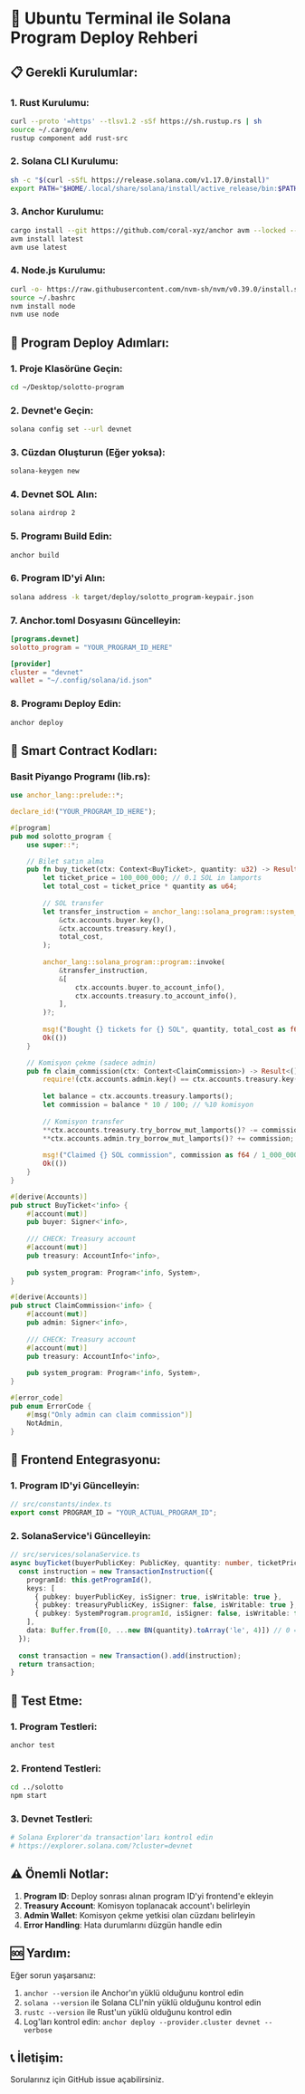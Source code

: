 # 🐧 Ubuntu Terminal ile Solana Program Deploy Rehberi

## 📋 **Gerekli Kurulumlar:**

### **1. Rust Kurulumu:**
```bash
curl --proto '=https' --tlsv1.2 -sSf https://sh.rustup.rs | sh
source ~/.cargo/env
rustup component add rust-src
```

### **2. Solana CLI Kurulumu:**
```bash
sh -c "$(curl -sSfL https://release.solana.com/v1.17.0/install)"
export PATH="$HOME/.local/share/solana/install/active_release/bin:$PATH"
```

### **3. Anchor Kurulumu:**
```bash
cargo install --git https://github.com/coral-xyz/anchor avm --locked --force
avm install latest
avm use latest
```

### **4. Node.js Kurulumu:**
```bash
curl -o- https://raw.githubusercontent.com/nvm-sh/nvm/v0.39.0/install.sh | bash
source ~/.bashrc
nvm install node
nvm use node
```

## 🎯 **Program Deploy Adımları:**

### **1. Proje Klasörüne Geçin:**
```bash
cd ~/Desktop/solotto-program
```

### **2. Devnet'e Geçin:**
```bash
solana config set --url devnet
```

### **3. Cüzdan Oluşturun (Eğer yoksa):**
```bash
solana-keygen new
```

### **4. Devnet SOL Alın:**
```bash
solana airdrop 2
```

### **5. Programı Build Edin:**
```bash
anchor build
```

### **6. Program ID'yi Alın:**
```bash
solana address -k target/deploy/solotto_program-keypair.json
```

### **7. Anchor.toml Dosyasını Güncelleyin:**
```toml
[programs.devnet]
solotto_program = "YOUR_PROGRAM_ID_HERE"

[provider]
cluster = "devnet"
wallet = "~/.config/solana/id.json"
```

### **8. Programı Deploy Edin:**
```bash
anchor deploy
```

## 🔧 **Smart Contract Kodları:**

### **Basit Piyango Programı (lib.rs):**
```rust
use anchor_lang::prelude::*;

declare_id!("YOUR_PROGRAM_ID_HERE");

#[program]
pub mod solotto_program {
    use super::*;

    // Bilet satın alma
    pub fn buy_ticket(ctx: Context<BuyTicket>, quantity: u32) -> Result<()> {
        let ticket_price = 100_000_000; // 0.1 SOL in lamports
        let total_cost = ticket_price * quantity as u64;
        
        // SOL transfer
        let transfer_instruction = anchor_lang::solana_program::system_instruction::transfer(
            &ctx.accounts.buyer.key(),
            &ctx.accounts.treasury.key(),
            total_cost,
        );
        
        anchor_lang::solana_program::program::invoke(
            &transfer_instruction,
            &[
                ctx.accounts.buyer.to_account_info(),
                ctx.accounts.treasury.to_account_info(),
            ],
        )?;
        
        msg!("Bought {} tickets for {} SOL", quantity, total_cost as f64 / 1_000_000_000.0);
        Ok(())
    }

    // Komisyon çekme (sadece admin)
    pub fn claim_commission(ctx: Context<ClaimCommission>) -> Result<()> {
        require!(ctx.accounts.admin.key() == ctx.accounts.treasury.key(), ErrorCode::NotAdmin);
        
        let balance = ctx.accounts.treasury.lamports();
        let commission = balance * 10 / 100; // %10 komisyon
        
        // Komisyon transfer
        **ctx.accounts.treasury.try_borrow_mut_lamports()? -= commission;
        **ctx.accounts.admin.try_borrow_mut_lamports()? += commission;
        
        msg!("Claimed {} SOL commission", commission as f64 / 1_000_000_000.0);
        Ok(())
    }
}

#[derive(Accounts)]
pub struct BuyTicket<'info> {
    #[account(mut)]
    pub buyer: Signer<'info>,
    
    /// CHECK: Treasury account
    #[account(mut)]
    pub treasury: AccountInfo<'info>,
    
    pub system_program: Program<'info, System>,
}

#[derive(Accounts)]
pub struct ClaimCommission<'info> {
    #[account(mut)]
    pub admin: Signer<'info>,
    
    /// CHECK: Treasury account
    #[account(mut)]
    pub treasury: AccountInfo<'info>,
    
    pub system_program: Program<'info, System>,
}

#[error_code]
pub enum ErrorCode {
    #[msg("Only admin can claim commission")]
    NotAdmin,
}
```

## 🔗 **Frontend Entegrasyonu:**

### **1. Program ID'yi Güncelleyin:**
```typescript
// src/constants/index.ts
export const PROGRAM_ID = "YOUR_ACTUAL_PROGRAM_ID";
```

### **2. SolanaService'i Güncelleyin:**
```typescript
// src/services/solanaService.ts
async buyTicket(buyerPublicKey: PublicKey, quantity: number, ticketPrice: number): Promise<Transaction> {
  const instruction = new TransactionInstruction({
    programId: this.getProgramId(),
    keys: [
      { pubkey: buyerPublicKey, isSigner: true, isWritable: true },
      { pubkey: treasuryPublicKey, isSigner: false, isWritable: true },
      { pubkey: SystemProgram.programId, isSigner: false, isWritable: false },
    ],
    data: Buffer.from([0, ...new BN(quantity).toArray('le', 4)]) // 0 = buy_ticket instruction
  });
  
  const transaction = new Transaction().add(instruction);
  return transaction;
}
```

## 🧪 **Test Etme:**

### **1. Program Testleri:**
```bash
anchor test
```

### **2. Frontend Testleri:**
```bash
cd ../solotto
npm start
```

### **3. Devnet Testleri:**
```bash
# Solana Explorer'da transaction'ları kontrol edin
# https://explorer.solana.com/?cluster=devnet
```

## ⚠️ **Önemli Notlar:**

1. **Program ID**: Deploy sonrası alınan program ID'yi frontend'e ekleyin
2. **Treasury Account**: Komisyon toplanacak account'ı belirleyin
3. **Admin Wallet**: Komisyon çekme yetkisi olan cüzdanı belirleyin
4. **Error Handling**: Hata durumlarını düzgün handle edin

## 🆘 **Yardım:**

Eğer sorun yaşarsanız:
1. `anchor --version` ile Anchor'ın yüklü olduğunu kontrol edin
2. `solana --version` ile Solana CLI'nin yüklü olduğunu kontrol edin
3. `rustc --version` ile Rust'un yüklü olduğunu kontrol edin
4. Log'ları kontrol edin: `anchor deploy --provider.cluster devnet --verbose`

## 📞 **İletişim:**

Sorularınız için GitHub issue açabilirsiniz.







